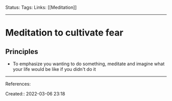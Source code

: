 Status: 
Tags: 
Links: [[Meditation]]
___

# Meditation to cultivate fear
## Principles
- To emphasize you wanting to do something, meditate and imagine what your life would be like if you didn't do it
___
References:

Created:: 2022-03-06 23:18
